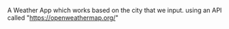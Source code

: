 A Weather App which works based on the city that we input.
using an API called "https://openweathermap.org/"
